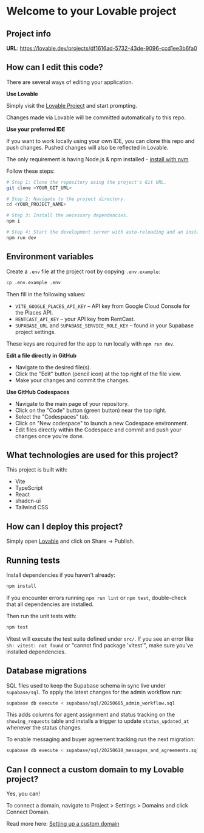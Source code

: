 # Welcome to your Lovable project

## Project info

**URL**: https://lovable.dev/projects/df1616ad-5732-43de-9096-ccd1ee3b6fa0

## How can I edit this code?

There are several ways of editing your application.

**Use Lovable**

Simply visit the [Lovable Project](https://lovable.dev/projects/df1616ad-5732-43de-9096-ccd1ee3b6fa0) and start prompting.

Changes made via Lovable will be committed automatically to this repo.

**Use your preferred IDE**

If you want to work locally using your own IDE, you can clone this repo and push changes. Pushed changes will also be reflected in Lovable.

The only requirement is having Node.js & npm installed - [install with nvm](https://github.com/nvm-sh/nvm#installing-and-updating)

Follow these steps:

```sh
# Step 1: Clone the repository using the project's Git URL.
git clone <YOUR_GIT_URL>

# Step 2: Navigate to the project directory.
cd <YOUR_PROJECT_NAME>

# Step 3: Install the necessary dependencies.
npm i

# Step 4: Start the development server with auto-reloading and an instant preview.
npm run dev
```

## Environment variables

Create a `.env` file at the project root by copying `.env.example`:

```sh
cp .env.example .env
```

Then fill in the following values:

- `VITE_GOOGLE_PLACES_API_KEY` – API key from Google Cloud Console for the Places API.
- `RENTCAST_API_KEY` – your API key from RentCast.
- `SUPABASE_URL` and `SUPABASE_SERVICE_ROLE_KEY` – found in your Supabase project settings.

These keys are required for the app to run locally with `npm run dev`.

**Edit a file directly in GitHub**

- Navigate to the desired file(s).
- Click the "Edit" button (pencil icon) at the top right of the file view.
- Make your changes and commit the changes.

**Use GitHub Codespaces**

- Navigate to the main page of your repository.
- Click on the "Code" button (green button) near the top right.
- Select the "Codespaces" tab.
- Click on "New codespace" to launch a new Codespace environment.
- Edit files directly within the Codespace and commit and push your changes once you're done.

## What technologies are used for this project?

This project is built with:

- Vite
- TypeScript
- React
- shadcn-ui
- Tailwind CSS

## How can I deploy this project?

Simply open [Lovable](https://lovable.dev/projects/df1616ad-5732-43de-9096-ccd1ee3b6fa0) and click on Share -> Publish.

## Running tests

Install dependencies if you haven't already:

```sh
npm install
```

If you encounter errors running `npm run lint` or `npm test`, double-check that
all dependencies are installed.

Then run the unit tests with:

```sh
npm test
```

Vitest will execute the test suite defined under `src/`. If you see an error like `sh: vitest: not found` or "cannot find package 'vitest'", make sure you've installed dependencies.

## Database migrations

SQL files used to keep the Supabase schema in sync live under `supabase/sql`.
To apply the latest changes for the admin workflow run:

```sh
supabase db execute < supabase/sql/20250605_admin_workflow.sql
```

This adds columns for agent assignment and status tracking on the
`showing_requests` table and installs a trigger to update
`status_updated_at` whenever the status changes.

To enable messaging and buyer agreement tracking run the next migration:
```sh
supabase db execute < supabase/sql/20250610_messages_and_agreements.sql
```

## Can I connect a custom domain to my Lovable project?

Yes, you can!

To connect a domain, navigate to Project > Settings > Domains and click Connect Domain.

Read more here: [Setting up a custom domain](https://docs.lovable.dev/tips-tricks/custom-domain#step-by-step-guide)
